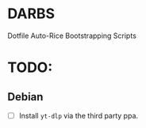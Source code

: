 # DARBS
Dotfile Auto-Rice Bootstrapping Scripts

# TODO:
## Debian
- [ ] Install `yt-dlp` via the third party ppa.
